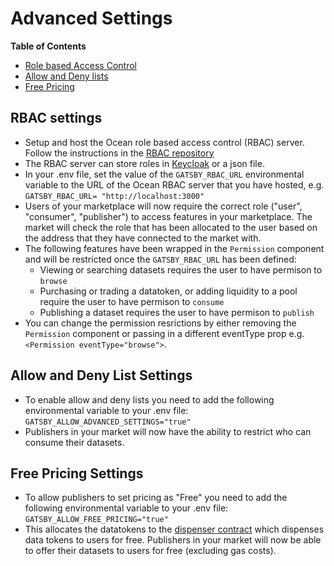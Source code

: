 # Advanced Settings

**Table of Contents**

- [Role based Access Control](#rbac-settings)
- [Allow and Deny lists](#allow-and-deny-list-settings)
- [Free Pricing](#free-pricing-settings)

## RBAC settings

- Setup and host the Ocean role based access control (RBAC) server. Follow the instructions in the [RBAC repository](https://github.com/oceanprotocol/RBAC-Server)
- The RBAC server can store roles in [Keycloak](https://www.keycloak.org/) or a json file.
- In your .env file, set the value of the `GATSBY_RBAC_URL` environmental variable to the URL of the Ocean RBAC server that you have hosted, e.g. `GATSBY_RBAC_URL= "http://localhost:3000"`
- Users of your marketplace will now require the correct role ("user", "consumer", "publisher") to access features in your marketplace. The market will check the role that has been allocated to the user based on the address that they have connected to the market with.
- The following features have been wrapped in the `Permission` component and will be restricted once the `GATSBY_RBAC_URL` has been defined:
  - Viewing or searching datasets requires the user to have permison to `browse`
  - Purchasing or trading a datatoken, or adding liquidity to a pool require the user to have permison to `consume`
  - Publishing a dataset requires the user to have permison to `publish`
- You can change the permission resrictions by either removing the `Permission` component or passing in a different eventType prop e.g. `<Permission eventType="browse">`.

## Allow and Deny List Settings

- To enable allow and deny lists you need to add the following environmental variable to your .env file: `GATSBY_ALLOW_ADVANCED_SETTINGS="true"`
- Publishers in your market will now have the ability to restrict who can consume their datasets.

## Free Pricing Settings

- To allow publishers to set pricing as "Free" you need to add the following environmental variable to your .env file: `GATSBY_ALLOW_FREE_PRICING="true"`
- This allocates the datatokens to the [dispenser contract](https://github.com/oceanprotocol/contracts/blob/main/contracts/dispenser/Dispenser.sol) which dispenses data tokens to users for free. Publishers in your market will now be able to offer their datasets to users for free (excluding gas costs).
